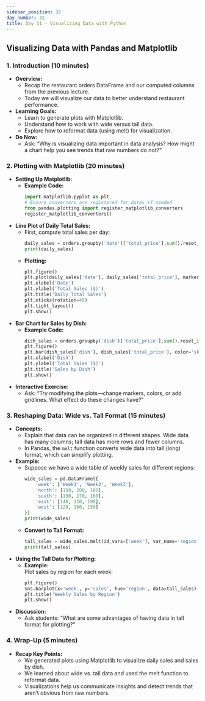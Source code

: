 ```yaml
---
sidebar_position: 32
day_number: 32
title: Day 31 - Visualizing Data with Python
---
```


## Visualizing Data with Pandas and Matplotlib

### 1. Introduction (10 minutes)
- **Overview:**
  - Recap the restaurant orders DataFrame and our computed columns from the previous lecture.
  - Today we will visualize our data to better understand restaurant performance.
- **Learning Goals:**
  - Learn to generate plots with Matplotlib.
  - Understand how to work with wide versus tall data.
  - Explore how to reformat data (using melt) for visualization.
- **Do Now:**
  - Ask: “Why is visualizing data important in data analysis? How might a chart help you see trends that raw numbers do not?”

### 2. Plotting with Matplotlib (20 minutes)
- **Setting Up Matplotlib:**
  - **Example Code:**
    ```python
    import matplotlib.pyplot as plt
    # Ensure converters are registered for dates if needed
    from pandas.plotting import register_matplotlib_converters
    register_matplotlib_converters()
    ```
- **Line Plot of Daily Total Sales:**
  - First, compute total sales per day:
    ```python
    daily_sales = orders.groupby('date')['total_price'].sum().reset_index()
    print(daily_sales)
    ```
  - **Plotting:**
    ```python
    plt.figure()
    plt.plot(daily_sales['date'], daily_sales['total_price'], marker='o')
    plt.xlabel('Date')
    plt.ylabel('Total Sales ($)')
    plt.title('Daily Total Sales')
    plt.xticks(rotation=45)
    plt.tight_layout()
    plt.show()
    ```
- **Bar Chart for Sales by Dish:**
  - **Example Code:**
    ```python
    dish_sales = orders.groupby('dish')['total_price'].sum().reset_index()
    plt.figure()
    plt.bar(dish_sales['dish'], dish_sales['total_price'], color='skyblue')
    plt.xlabel('Dish')
    plt.ylabel('Total Sales ($)')
    plt.title('Sales by Dish')
    plt.show()
    ```
- **Interactive Exercise:**
  - Ask: “Try modifying the plots—change markers, colors, or add gridlines. What effect do these changes have?”

### 3. Reshaping Data: Wide vs. Tall Format (15 minutes)
- **Concepts:**
  - Explain that data can be organized in different shapes. Wide data has many columns; tall data has more rows and fewer columns.
  - In Pandas, the `melt` function converts wide data into tall (long) format, which can simplify plotting.
- **Example:**
  - Suppose we have a wide table of weekly sales for different regions:
    ```python
    wide_sales = pd.DataFrame({
        'week': ['Week1', 'Week2', 'Week3'],
        'north': [150, 200, 180],
        'south': [130, 170, 160],
        'east': [140, 210, 190],
        'west': [120, 160, 150]
    })
    print(wide_sales)
    ```
  - **Convert to Tall Format:**
    ```python
    tall_sales = wide_sales.melt(id_vars=['week'], var_name='region', value_name='sales')
    print(tall_sales)
    ```
- **Using the Tall Data for Plotting:**
  - **Example:**  
    Plot sales by region for each week:
    ```python
    plt.figure()
    sns.barplot(x='week', y='sales', hue='region', data=tall_sales)
    plt.title('Weekly Sales by Region')
    plt.show()
    ```
- **Discussion:**
  - Ask students: “What are some advantages of having data in tall format for plotting?”

### 4. Wrap-Up (5 minutes)
- **Recap Key Points:**
  - We generated plots using Matplotlib to visualize daily sales and sales by dish.
  - We learned about wide vs. tall data and used the melt function to reformat data.
  - Visualizations help us communicate insights and detect trends that aren’t obvious from raw numbers.
